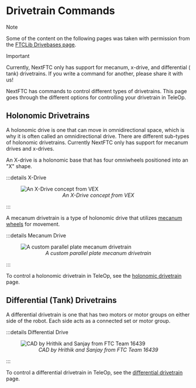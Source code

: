 # Drivetrain Commands

> [!NOTE]
> Some of the content on the following pages was taken with permission from
> the [FTCLib Drivebases page](https://docs.ftclib.org/ftclib/features/drivebases).

> [!IMPORTANT]
> Currently, NextFTC only has support for mecanum, x-drive, and differential (
> tank) drivetrains. If you write a command for another, please share it with us!

NextFTC has commands to control different types of drivetrains. This page goes
through the different options for controlling your drivetrain in TeleOp.

## Holonomic Drivetrains

A holonomic drive is one that can move in omnidirectional space, which is why it
is often called an omnidirectional drive. There are different sub-types of
holonomic drivetrains. Currently NextFTC only has support for mecanum drives and
x-drives.

An X-drive is a holonomic base that has four omniwheels positioned into an "X"
shape.

:::details X-Drive

<figure>
  <img src="/images/x-drive.avif" alt="An X-Drive concept from VEX">
  <figcaption style="text-align:center;font-style:italic">An X-Drive concept from VEX
</figcaption>
</figure>
:::

A mecanum drivetrain is a type of holonomic drive that
utilizes [mecanum wheels](https://en.wikipedia.org/wiki/Mecanum_wheel) for
movement.

:::details Mecanum Drive

<figure>
  <img src="/images/mecanum-drive.png" alt="A custom parallel plate mecanum drivetrain">
  <figcaption style="text-align:center;font-style:italic">A custom parallel plate mecanum drivetrain</figcaption>
</figure>
:::

To control a holonomic drivetrain in TeleOp, see
the [holonomic drivetrain](/nextftc/hardware/drivetrain-commands/holonomic)
page.

## Differential (Tank) Drivetrains

A differential drivetrain is one that has two motors or motor groups on either
side of the robot. Each side acts as a connected set or motor group.

:::details Differential Drive

<figure>
  <img src="/images/differential-drive.jpg" alt="CAD by Hrithik and Sanjay from FTC Team 16439">
  <figcaption style="text-align:center;font-style:italic">CAD by Hrithik and Sanjay from FTC Team 16439</figcaption>
</figure>
:::

To control a differential drivetrain in TeleOp, see the [differential
drivetrain](/nextftc/hardware/drivetrain-commands/differential) page.